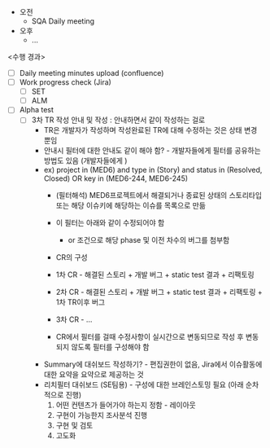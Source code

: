 - 오전
	- SQA Daily meeting
- 오후
	- ...

<수행 경과>
- [ ] Daily meeting minutes upload (confluence)
- [ ] Work progress check (Jira)
	- [ ] SET
	- [ ] ALM

- [ ] Alpha test
	- [ ] 3차 TR 작성 안내 및 작성 : 안내하면서 같이 작성하는 걸로
		- TR은 개발자가 작성하며 작성완료된 TR에 대해 수정하는 것은 상태 변경 뿐임
		- 안내시 필터에 대한 안내도 같이 해야 함? - 개발자들에게 필터를 공유하는 방법도 있음 (개발자들에게 )
		- ex) project in (MED6) and type in (Story) and status in (Resolved, Closed) OR key in (MED6-244, MED6-245)
			- (필터해석) MED6프로젝트에서 해결되거나 종료된 상태의 스토리타입 또는 해당 이슈키에 해당하는 이슈를 목록으로 만듦
			- 이 필터는 아래와 같이 수정되어야 함
				- or 조건으로 해당 phase 및 이전 차수의 버그를 첨부함

			- CR의 구성
			- 1차 CR - 해결된 스토리 + 개발 버그 + static test 결과 + 리팩토링
			- 2차 CR - 해결된 스토리 + 개발 버그 + static test 결과 + 리팩토링 + 1차 TR이후 버그
			- 3차 CR - ...
			- CR에서 필터를 걸때 수정사항이 실시간으로 변동되므로 작성 후 변동되지 않도록 필터를 구성해야 함
		- Summary에 대쉬보드 작성하기? - 편집권한이 없음, Jira에서 이슈활동에 대한 요약을 요약으로 제공하는 것
		- 리치필터 대쉬보드 (SE팀용) - 구성에 대한 브레인스토밍 필요 (아래 순차적으로 진행)
			1) 어떤 컨텐츠가 들어가야 하는지 정함 - 레이아웃
			2) 구현이 가능한지 조사분석 진행
			3) 구현 및 검토
			4) 고도화
